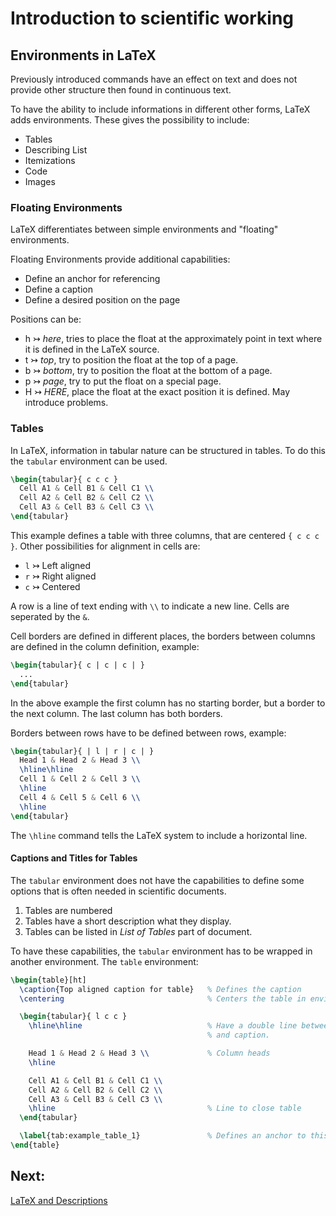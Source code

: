 # Introduction to scientific working

## Environments in LaTeX

Previously introduced commands have an effect on text and does not provide
other structure then found in continuous text.

To have the ability to include informations in different other forms, LaTeX adds
environments.
These gives the possibility to include:

- Tables
- Describing List
- Itemizations
- Code
- Images

### Floating Environments

LaTeX differentiates between simple environments and "floating" environments.

Floating Environments provide additional capabilities:

- Define an anchor for referencing
- Define a caption
- Define a desired position on the page

Positions can be:

- h ↣ _here_, tries to place the float at the approximately point in text where
  it is defined in the LaTeX source.
- t ↣ _top_, try to position the float at the top of a page.
- b ↣ _bottom_, try to position the float at the bottom of a page.
- p ↣ _page_, try to put the float on a special page.
- H ↣ _HERE_, place the float at the exact position it is defined.
  May introduce problems.

### Tables

In LaTeX, information in tabular nature can be structured in tables. To do this
the `tabular` environment can be used.

```Latex
\begin{tabular}{ c c c }
  Cell A1 & Cell B1 & Cell C1 \\
  Cell A2 & Cell B2 & Cell C2 \\
  Cell A3 & Cell B3 & Cell C3 \\
\end{tabular}
```

This example defines a table with three columns, that are centered `{ c c c }`.
Other possibilities for alignment in cells are:

- `l`	↣ Left aligned
- `r`	↣ Right aligned
- `c`	↣ Centered

A row is a line of text ending with `\\` to indicate a new line.
Cells are seperated by the `&`.

Cell borders are defined in different places, the borders between columns are
defined in the column definition, example:

```Latex
\begin{tabular}{ c | c | c | }
  ...
\end{tabular}
```

In the above example the first column has no starting border, but a border to
the next column.
The last column has both borders.

Borders between rows have to be defined between rows, example:

```Latex
\begin{tabular}{ | l | r | c | }
  Head 1 & Head 2 & Head 3 \\
  \hline\hline
  Cell 1 & Cell 2 & Cell 3 \\
  \hline
  Cell 4 & Cell 5 & Cell 6 \\
  \hline
\end{tabular}
```

The `\hline` command tells the LaTeX system to include a horizontal line.

#### Captions and Titles for Tables

The `tabular` environment does not have the capabilities to define some options
that is often needed in scientific documents.

1. Tables are numbered
2. Tables have a short description what they display.
3. Tables can be listed in _List of Tables_ part of document.

To have these capabilities, the `tabular` environment has to be wrapped in
another environment.
The `table` environment:

```Latex
\begin{table}[ht]
  \caption{Top aligned caption for table}   % Defines the caption
  \centering                                % Centers the table in environment.

  \begin{tabular}{ l c c }
    \hline\hline                            % Have a double line between table
                                            % and caption.

    Head 1 & Head 2 & Head 3 \\             % Column heads
    \hline

    Cell A1 & Cell B1 & Cell C1 \\
    Cell A2 & Cell B2 & Cell C2 \\
    Cell A3 & Cell B3 & Cell C3 \\
    \hline                                  % Line to close table
  \end{tabular}

  \label{tab:example_table_1}               % Defines an anchor to this table
\end{table}
```

## Next:

[LaTeX and Descriptions](L11_LaTeX-Descriptions.md)
